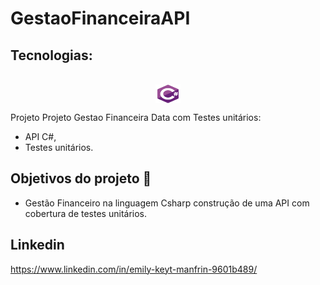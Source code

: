 # GestaoFinanceiraAPI

## Tecnologias: 

<div style="display: inline_block theme=radical" align="center"><br>
    <img align="center" alt="M-Csharp" height="30" width="40" src="https://raw.githubusercontent.com/devicons/devicon/master/icons/csharp/csharp-original.svg">
</div>

Projeto Projeto Gestao Financeira Data com Testes unitários:

- API C#,
- Testes unitários.

## Objetivos do projeto 💼

- Gestão Financeiro na linguagem Csharp construção de uma API com cobertura de testes unitários.

## Linkedin

https://www.linkedin.com/in/emily-keyt-manfrin-9601b489/
